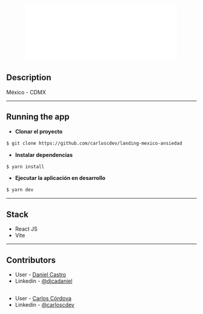 <p align="center">
  <a href="http://me.carlosc.dev" target="blank"><img src="./src/assets/img/logos/logoprincipalansiedad.png" width="400" alt="Simpsons API" /></a>
</p>

## Description

México - CDMX
<hr />

## Running the app

* __Clonar el proyecto__
```bash
$ git clone https://github.com/carloscdev/landing-mexico-ansiedad
```

* __Instalar dependencias__
```bash
$ yarn install
```

* __Ejecutar la aplicación en desarrollo__
```bash
$ yarn dev
```

<hr />

## Stack

* React JS
* Vite

<hr />

## Contributors

- User - [Daniel Castro](https://github.com/djcadaniel)
- Linkedin - [@djcadaniel](https://www.linkedin.com/in/daniel-jes%C3%BAs-castro-alejos-a2487913b/)
##
- User - [Carlos Córdova](https://me.carlosc.dev)
- Linkedin - [@carloscdev](https://www.linkedin.com/in/carloscdev/)
